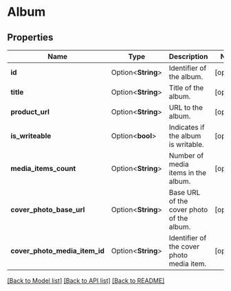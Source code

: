 # Album

## Properties

Name | Type | Description | Notes
------------ | ------------- | ------------- | -------------
**id** | Option<**String**> | Identifier of the album. | [optional]
**title** | Option<**String**> | Title of the album. | [optional]
**product_url** | Option<**String**> | URL to the album. | [optional]
**is_writeable** | Option<**bool**> | Indicates if the album is writable. | [optional]
**media_items_count** | Option<**String**> | Number of media items in the album. | [optional]
**cover_photo_base_url** | Option<**String**> | Base URL of the cover photo of the album. | [optional]
**cover_photo_media_item_id** | Option<**String**> | Identifier of the cover photo media item. | [optional]

[[Back to Model list]](../README.md#documentation-for-models) [[Back to API list]](../README.md#documentation-for-api-endpoints) [[Back to README]](../README.md)


